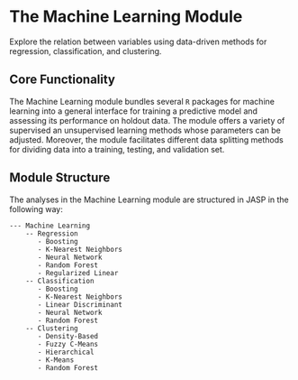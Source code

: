 # The Machine Learning Module

Explore the relation between variables using data-driven methods for regression, classification, and clustering.

## Core Functionality

The Machine Learning module bundles several `R` packages for machine learning into a general interface for training a predictive model and assessing its performance on holdout data. The module offers a variety of supervised an unsupervised learning methods whose parameters can be adjusted. Moreover, the module facilitates different data splitting methods for dividing data into a training, testing, and validation set.

## Module Structure

The analyses in the Machine Learning module are structured in JASP in the following way:

```
--- Machine Learning
    -- Regression
       - Boosting
       - K-Nearest Neighbors
       - Neural Network
       - Random Forest
       - Regularized Linear
    -- Classification
       - Boosting
       - K-Nearest Neighbors
       - Linear Discriminant
       - Neural Network
       - Random Forest
    -- Clustering
       - Density-Based
       - Fuzzy C-Means
       - Hierarchical
       - K-Means
       - Random Forest
```